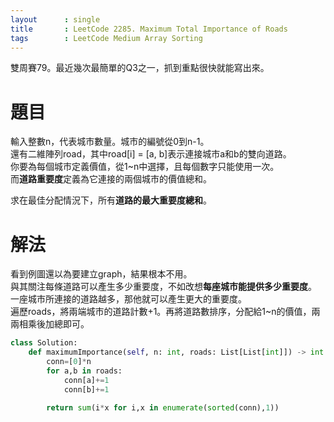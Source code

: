 ```yaml
--- 
layout      : single
title       : LeetCode 2285. Maximum Total Importance of Roads
tags        : LeetCode Medium Array Sorting
---
```

雙周賽79。最近幾次最簡單的Q3之一，抓到重點很快就能寫出來。

# 題目
輸入整數n，代表城市數量。城市的編號從0到n-1。  
還有二維陣列road，其中road[i] = [a, b]表示連接城市a和b的雙向道路。  
你要為每個城市定義價值，從1~n中選擇，且每個數字只能使用一次。  
而**道路重要度**定義為它連接的兩個城市的價值總和。  

求在最佳分配情況下，所有**道路的最大重要度總和**。

# 解法
看到例圖還以為要建立graph，結果根本不用。  
與其關注每條道路可以產生多少重要度，不如改想**每座城市能提供多少重要度**。  
一座城市所連接的道路越多，那他就可以產生更大的重要度。  
遍歷roads，將兩端城市的道路計數+1。再將道路數排序，分配給1\~n的價值，兩兩相乘後加總即可。  

```python
class Solution:
    def maximumImportance(self, n: int, roads: List[List[int]]) -> int:
        conn=[0]*n
        for a,b in roads:
            conn[a]+=1
            conn[b]+=1
            
        return sum(i*x for i,x in enumerate(sorted(conn),1))
```

